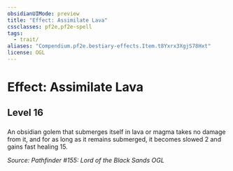 ```yaml
---
obsidianUIMode: preview
title: "Effect: Assimilate Lava"
cssclasses: pf2e,pf2e-spell
tags:
  - trait/
aliases: "Compendium.pf2e.bestiary-effects.Item.t8Yxrx3XgjS78Hxt"
license: OGL
---
```

# Effect: Assimilate Lava
## Level 16
### 






An obsidian golem that submerges itself in lava or magma takes no damage from it, and for as long as it remains submerged, it becomes slowed 2 and gains fast healing 15.

*Source: Pathfinder #155: Lord of the Black Sands*
*OGL*